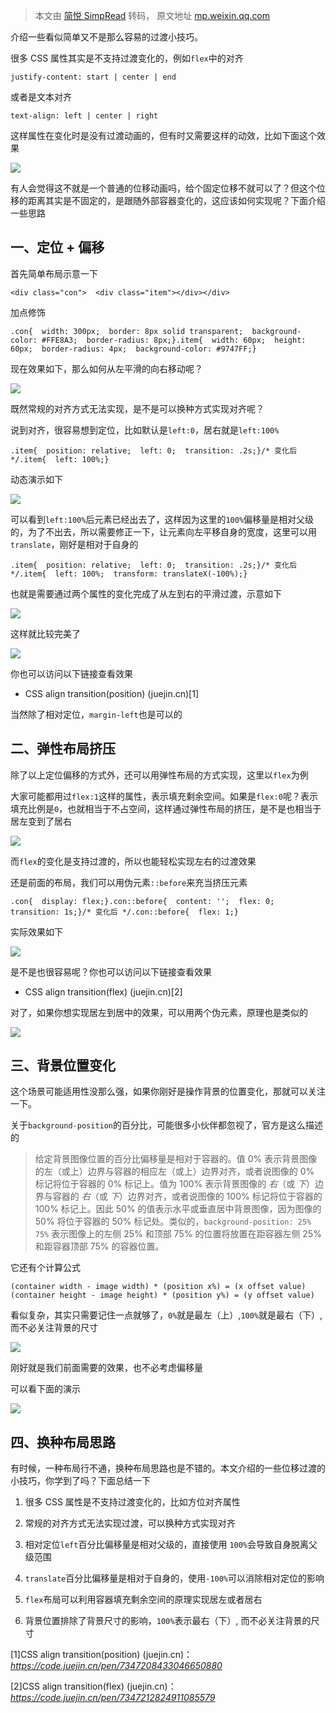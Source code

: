 > 本文由 [简悦 SimpRead](http://ksria.com/simpread/) 转码， 原文地址 [mp.weixin.qq.com](https://mp.weixin.qq.com/s/Tkf8Be8oVo2ooKQAYU1v6w)

介绍一些看似简单又不是那么容易的过渡小技巧。

很多 CSS 属性其实是不支持过渡变化的，例如`flex`中的对齐

```
justify-content: start | center | end
```

或者是文本对齐

```
text-align: left | center | right
```

这样属性在变化时是没有过渡动画的，但有时又需要这样的动效，比如下面这个效果

![](https://mmbiz.qpic.cn/mmbiz_gif/xvBbEKrVNtIGtJad9HM2kAhEur6ZqL2ia0vCTZsickh1eamvS57siaiaVVfmMYFbLxw3pYgZ8yIJc6kg8GPyh8DQew/640?wx_fmt=gif&from=appmsg)

有人会觉得这不就是一个普通的位移动画吗，给个固定位移不就可以了？但这个位移的距离其实是不固定的，是跟随外部容器变化的，这应该如何实现呢？下面介绍一些思路

一、定位 + 偏移
---------

首先简单布局示意一下

```
<div class="con">  <div class="item"></div></div>
```

加点修饰

```
.con{  width: 300px;  border: 8px solid transparent;  background-color: #FFE8A3;  border-radius: 8px;}.item{  width: 60px;  height: 60px;  border-radius: 4px;  background-color: #9747FF;}
```

现在效果如下，那么如何从左平滑的向右移动呢？

![](https://mmbiz.qpic.cn/mmbiz_png/xvBbEKrVNtIGtJad9HM2kAhEur6ZqL2iaLJR0fA4z5IyiaiaibtViadfk9Sm7KsrNRX9pYqukbibjzcicSEYB2LA2Zs0Q/640?wx_fmt=png&from=appmsg)

既然常规的对齐方式无法实现，是不是可以换种方式实现对齐呢？

说到对齐，很容易想到定位，比如默认是`left:0`，居右就是`left:100%`

```
.item{  position: relative;  left: 0;  transition: .2s;}/* 变化后 */.item{  left: 100%;}
```

动态演示如下

![](https://mmbiz.qpic.cn/mmbiz_gif/xvBbEKrVNtIGtJad9HM2kAhEur6ZqL2ia3AErz6IFdVLfobbxLPjfz13tFrcAbJIkhWjv89mKOM5EFlUNlgRjvQ/640?wx_fmt=gif&from=appmsg)

可以看到`left:100%`后元素已经出去了，这样因为这里的`100%`偏移量是相对父级的，为了不出去，所以需要修正一下，让元素向左平移自身的宽度，这里可以用`translate`，刚好是相对于自身的

```
.item{  position: relative;  left: 0;  transition: .2s;}/* 变化后 */.item{  left: 100%;  transform: translateX(-100%);}
```

也就是需要通过两个属性的变化完成了从左到右的平滑过渡，示意如下

![](https://mmbiz.qpic.cn/mmbiz_png/xvBbEKrVNtIGtJad9HM2kAhEur6ZqL2iaf1icCUeSandSSOI469LDzCc4ic1d9ibQtdcho2Ppeo7Ged8DKASIdT7yw/640?wx_fmt=png&from=appmsg)

这样就比较完美了

![](https://mmbiz.qpic.cn/mmbiz_gif/xvBbEKrVNtIGtJad9HM2kAhEur6ZqL2ia0vCTZsickh1eamvS57siaiaVVfmMYFbLxw3pYgZ8yIJc6kg8GPyh8DQew/640?wx_fmt=gif&from=appmsg)

你也可以访问以下链接查看效果

*   CSS align transition(position) (juejin.cn)[1]
    

当然除了相对定位，`margin-left`也是可以的

二、弹性布局挤压
--------

除了以上定位偏移的方式外，还可以用弹性布局的方式实现，这里以`flex`为例

大家可能都用过`flex:1`这样的属性，表示填充剩余空间。如果是`flex:0`呢？表示填充比例是`0`，也就相当于不占空间，这样通过弹性布局的挤压，是不是也相当于居左变到了居右

![](https://mmbiz.qpic.cn/mmbiz_png/xvBbEKrVNtIGtJad9HM2kAhEur6ZqL2ia9N5ongeVu3Wa6a0UDVJrYAeXInWGEIwJrO0N2ibicUyPjqVicibnSJiaOuA/640?wx_fmt=png&from=appmsg)

而`flex`的变化是支持过渡的，所以也能轻松实现左右的过渡效果

还是前面的布局，我们可以用伪元素`::before`来充当挤压元素

```
.con{  display: flex;}.con::before{  content: '';  flex: 0;  transition: 1s;}/* 变化后 */.con::before{  flex: 1;}
```

实际效果如下

![](https://mmbiz.qpic.cn/mmbiz_gif/xvBbEKrVNtIGtJad9HM2kAhEur6ZqL2ia0vCTZsickh1eamvS57siaiaVVfmMYFbLxw3pYgZ8yIJc6kg8GPyh8DQew/640?wx_fmt=gif&from=appmsg)

是不是也很容易呢？你也可以访问以下链接查看效果

*   CSS align transition(flex) (juejin.cn)[2]
    

对了，如果你想实现居左到居中的效果，可以用两个伪元素，原理也是类似的

![](https://mmbiz.qpic.cn/mmbiz_png/xvBbEKrVNtIGtJad9HM2kAhEur6ZqL2iapVDibrLbNHZ0M9BOprdcr2iaw9jV9nb64FbXbaBLHKGtI7JAN4t01E3Q/640?wx_fmt=png&from=appmsg)

三、背景位置变化
--------

这个场景可能适用性没那么强，如果你刚好是操作背景的位置变化，那就可以关注一下。

关于`background-position`的百分比，可能很多小伙伴都忽视了，官方是这么描述的

> 给定背景图像位置的百分比偏移量是相对于容器的。值 0% 表示背景图像的左（或上）边界与容器的相应左（或上）边界对齐，或者说图像的 0% 标记将位于容器的 0% 标记上。值为 100% 表示背景图像的 _右_（或 _下_）边界与容器的 _右_（或 _下_）边界对齐，或者说图像的 100% 标记将位于容器的 100% 标记上。因此 50% 的值表示水平或垂直居中背景图像，因为图像的 50% 将位于容器的 50% 标记处。类似的，`background-position: 25% 75%` 表示图像上的左侧 25% 和顶部 75% 的位置将放置在距容器左侧 25% 和距容器顶部 75% 的容器位置。

它还有个计算公式

```
(container width - image width) * (position x%) = (x offset value)(container height - image height) * (position y%) = (y offset value)
```

看似复杂，其实只需要记住一点就够了，`0%`就是最左（上）,`100%`就是最右（下）, 而不必关注背景的尺寸

![](https://mmbiz.qpic.cn/mmbiz_png/xvBbEKrVNtIGtJad9HM2kAhEur6ZqL2iaUgVAmggLjBFbPfmLyv8S9oVWpicxG5766vFA9Z2EAbdQKPErDvDzhFA/640?wx_fmt=png&from=appmsg)

刚好就是我们前面需要的效果，也不必考虑偏移量

可以看下面的演示

![](https://mmbiz.qpic.cn/mmbiz_gif/xvBbEKrVNtIGtJad9HM2kAhEur6ZqL2iafMnHVFcsXvpYUWgVibQez0f4o1HuJfMMWhWsj08qjKwZmCeeTicaicxvg/640?wx_fmt=gif&from=appmsg)

四、换种布局思路
--------

有时候，一种布局行不通，换种布局思路也是不错的。本文介绍的一些位移过渡的小技巧，你学到了吗？下面总结一下

1.  很多 CSS 属性是不支持过渡变化的，比如方位对齐属性
    
2.  常规的对齐方式无法实现过渡，可以换种方式实现对齐
    
3.  相对定位`left`百分比偏移量是相对父级的，直接使用 `100%`会导致自身脱离父级范围
    
4.  `translate`百分比偏移量是相对于自身的，使用`-100%`可以消除相对定位的影响
    
5.  `flex`布局可以利用容器填充剩余空间的原理实现居左或者居右
    
6.  背景位置排除了背景尺寸的影响，`100%`表示最右（下）, 而不必关注背景的尺寸
    

[1]CSS align transition(position) (juejin.cn)： _https://code.juejin.cn/pen/7347208433046650880_

[2]CSS align transition(flex) (juejin.cn)： _https://code.juejin.cn/pen/7347212824911085579_